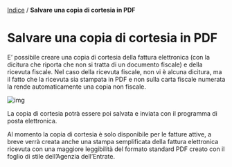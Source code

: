 [Indice](index.html) / **Salvare una copia di cortesia in PDF**

# Salvare una copia di cortesia in PDF

E’ possibile creare una copia di cortesia della fattura elettronica (con la dicitura che riporta che non si tratta di un documento fiscale) e della ricevuta fiscale. Nel caso della ricevuta fiscale, non vi è alcuna dicitura, ma il fatto che la ricevuta sia stampata in PDF e non sulla carta fiscale numerata la rende automaticamente una copia non fiscale.

![img](https://quovai.github.io/images/copia-cortesia-001.png)

La copia di cortesia potrà essere poi salvata e inviata con il programma di posta elettronica.

Al momento la copia di cortesia è solo disponibile per le fatture attive, a breve verrà creata anche una stampa semplificata della fattura elettronica ricevuta con una maggiore leggibilità del formato standard PDF creato con il foglio di stile dell’Agenzia dell’Entrate.